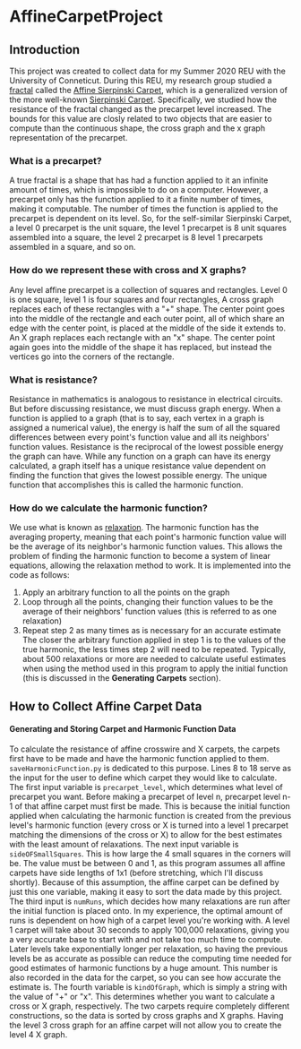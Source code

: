 # AffineCarpetProject
## Introduction
This project was created to collect data for my Summer 2020 REU with the University of Conneticut. During this REU, my research group studied a [fractal](https://en.wikipedia.org/wiki/Fractal) called the [Affine Sierpinski Carpet](https://demonstrations.wolfram.com/SelfAffineVariantsOfTheSierpinskiCarpet/), which is a generalized version of the more well-known [Sierpinski Carpet](https://en.wikipedia.org/wiki/Sierpinski_carpet). Specifically, we studied how the resistance of the fractal changed as the precarpet level increased. The bounds for this value are closly related to two objects that are easier to compute than the continuous shape, the cross graph and the x graph representation of the precarpet.
### What is a precarpet?
A true fractal is a shape that has had a function applied to it an infinite amount of times, which is impossible to do on a computer. However, a precarpet only has the function applied to it a finite number of times, making it computable. The number of times the function is applied to the precarpet is dependent on its level. So, for the self-similar Sierpinski Carpet, a level 0 precarpet is the unit square, the level 1 precarpet is 8 unit squares assembled into a square, the level 2 precarpet is 8 level 1 precarpets assembled in a square, and so on.
### How do we represent these with cross and X graphs?
Any level affine precarpet is a collection of squares and rectangles. Level 0 is one square, level 1 is four squares and four rectangles, A cross graph replaces each of these rectangles with a "+" shape. The center point goes into the middle of the rectangle and each outer point, all of which share an edge with the center point, is placed at the middle of the side it extends to. An X graph replaces each rectangle with an "x" shape. The center point again goes into the middle of the shape it has replaced, but instead the vertices go into the corners of the rectangle.
### What is resistance?
Resistance in mathematics is analogous to resistance in electrical circuits. But before discussing resistance, we must discuss graph energy. When a function is applied to a graph (that is to say, each vertex in a graph is assigned a numerical value), the energy is half the sum of all the squared differences between every point's function value and all its neighbors' function values. Resistance is the reciprocal of the lowest possible energy the graph can have. While any function on a graph can have its energy calculated, a graph itself has a unique resistance value dependent on finding the function that gives the lowest possible energy. The unique function that accomplishes this is called the harmonic function.
### How do we calculate the harmonic function?
We use what is known as [relaxation](https://en.wikipedia.org/wiki/Relaxation_(iterative_method)). The harmonic function has the averaging property, meaning that each point's harmonic function value will be the average of its neighbor's harmonic function values. This allows the problem of finding the harmonic function to become a system of linear equations, allowing the relaxation method to work. It is implemented into the code as follows:
1) Apply an arbitrary function to all the points on the graph
2) Loop through all the points, changing their function values to be the average of their neighbors' function values (this is referred to as one relaxation)
3) Repeat step 2 as many times as is necessary for an accurate estimate
The closer the arbitrary function applied in step 1 is to the values of the true harmonic, the less times step 2 will need to be repeated. Typically, about 500 relaxations or more are needed to calculate useful estimates when using the method used in this program to apply the initial function (this is discussed in the __Generating Carpets__ section).
## How to Collect Affine Carpet Data
#### Generating and Storing Carpet and Harmonic Function Data
To calculate the resistance of affine crosswire and X carpets, the carpets first have to be made and have the harmonic function applied to them. ``saveHarmonicFunction.py`` is dedicated to this purpose. Lines 8 to 18 serve as the input for the user to define which carpet they would like to calculate. The first input variable is ``precarpet_level``, which determines what level of precarpet you want. Before making a precarpet of level n, precarpet level n-1 of that affine carpet must first be made. This is because the initial function applied when calculating the harmonic function is created from the previous level's harmonic function (every cross or X is turned into a level 1 precarpet matching the dimensions of the cross or X) to allow for the best estimates with the least amount of relaxations. The next input variable is ``sideOFSmallSquares``. This is how large the 4 small squares in the corners will be. The value must be between 0 and 1, as this program assumes all affine carpets have side lengths of 1x1 (before stretching, which I'll discuss shortly). Because of this assumption, the affine carpet can be defined by just this one variable, making it easy to sort the data made by this project. The third input is ``numRuns``, which decides how many relaxations are run after the initial function is placed onto. In my experience, the optimal amount of runs is dependent on how high of a carpet level you're working with. A level 1 carpet will take about 30 seconds to apply 100,000 relaxations, giving you a very accurate base to start with and not take too much time to compute. Later levels take exponentially longer per relaxation, so having the previous levels be as accurate as possible can reduce the computing time needed for good estimates of harmonic functions by a huge amount. This number is also recorded in the data for the carpet, so you can see how accurate the estimate is. The fourth variable is ``kindOfGraph``, which is simply a string with the value of "+" or "x". This determines whether you want to calculate a cross or X graph, respectively. The two carpets require completely different constructions, so the data is sorted by cross graphs and X graphs. Having the level 3 cross graph for an affine carpet will not allow you to create the level 4 X graph. 

